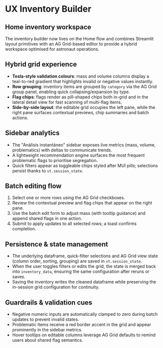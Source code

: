 # UX Inventory Builder

## Home inventory workspace
The inventory builder now lives on the Home flow and combines Streamlit layout primitives with an AG Grid-based editor to provide a hybrid workspace optimised for astronaut operations.

## Hybrid grid experience
- **Tesla-style validation colours**: mass and volume columns display a teal-to-red gradient that highlights invalid or negative values instantly.
- **Row grouping**: inventory items are grouped by `category` via the AG Grid group panel, enabling quick collapsing/expansion by type.
- **Flag chips**: flags render as pill-shaped chips both in-grid and in the lateral detail view for fast scanning of multi-flag items.
- **Side-by-side layout**: the editable grid occupies the left pane, while the right pane surfaces contextual previews, chip summaries and batch actions.

## Sidebar analytics
- The "Análisis instantáneo" sidebar exposes live metrics (mass, volume, problematics) with deltas to communicate trends.
- A lightweight recommendation engine surfaces the most frequent problematic flags to prioritise segregation.
- Quick filters appear as toggleable chips styled after MUI pills; selections persist thanks to `st.session_state`.

## Batch editing flow
1. Select one or more rows using the AG Grid checkboxes.
2. Review the contextual preview and flag chips that appear on the right pane.
3. Use the batch edit form to adjust mass (with tooltip guidance) and append shared flags in one action.
4. Submit to apply updates to all selected rows; a toast confirms completion.

## Persistence & state management
- The underlying dataframe, quick-filter selections and AG Grid view state (column order, sorting, grouping) are saved in `st.session_state`.
- When the user toggles filters or edits the grid, the state is merged back into `inventory_data`, ensuring the same configuration after reruns or saves.
- Saving the inventory writes the cleaned dataframe while preserving the in-session grid configuration for continuity.

## Guardrails & validation cues
- Negative numeric inputs are automatically clamped to zero during batch updates to prevent invalid states.
- Problematic items receive a red border accent in the grid and appear prominently in the sidebar metrics.
- Hover tooltips on editable columns leverage AG Grid defaults to remind users about shared flag semantics.

